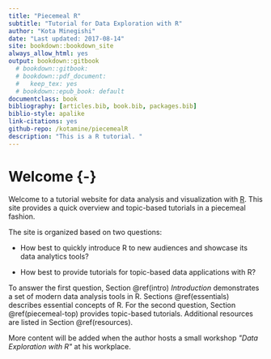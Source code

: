 ```yaml
--- 
title: "Piecemeal R"
subtitle: "Tutorial for Data Exploration with R"
author: "Kota Minegishi"
date: "Last updated: 2017-08-14"
site: bookdown::bookdown_site
always_allow_html: yes
output: bookdown::gitbook
  # bookdown::gitbook:
  # bookdown::pdf_document:
  #   keep_tex: yes
  # bookdown::epub_book: default
documentclass: book
bibliography: [articles.bib, book.bib, packages.bib]
biblio-style: apalike
link-citations: yes
github-repo: /kotamine/piecemealR
description: "This is a R tutorial. "
---
```


# Welcome {-}

Welcome to a tutorial website for data analysis and visualization with [R](https://www.r-project.org/). This site provides a quick overview and topic-based tutorials in a piecemeal fashion. 

The site is organized based on two questions: 

* How best to quickly introduce R to new audiences and showcase its data analytics tools? 

* How best to provide tutorials for topic-based data applications with R? 


To answer the first question, Section \@ref(intro) *Introduction* demonstrates a set of modern data analysis tools in R. Sections  \@ref(essentials) describes essential concepts of R. For the second question, Section \@ref(piecemeal-top) provides topic-based tutorials. Additional resources are listed in Section \@ref(resources).   

More content will be added when the author hosts a small workshop  _"Data Exploration with R"_  at his workplace.     


<!-- 
__New Contents__

* 2017-08-14: Section \@ref(boot) Action, Romance, and Chicks -->

<!-- * 2017-08-14: <span style="color:red">*Test upload. VERY Preliminary!*</span> --?









